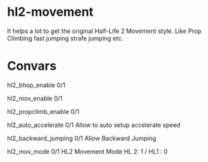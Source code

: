 # hl2-movement
It helps a lot to get the original Half-Life 2 Movement style. Like Prop Climbing fast jumping strafe jumping etc.
# Convars
hl2_bhop_enable 0/1

hl2_mov_enable 0/1

hl2_propclimb_enable 0/1

hl2_auto_accelerate 0/1	Allow to auto setup accelerate speed

hl2_backward_jumping 0/1 Allow Backward Jumping

hl2_mov_mode 0/1 HL2 Movement Mode HL 2: 1 / HL1 : 0